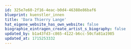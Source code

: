 ```yaml
---
id: 325e7e60-2f16-4eac-b0d4-46388e86baf6
blueprint: kuenstler_innen
title: 'Dara Thierry Lange'
hat_eigene_website_has_own_website: false
biographie_eintragen_create_artist_s_biography: false
updated_by: b1a43fd3-c865-4122-b6cc-50cfa81a1985
updated_at: 1715253332
---
```

